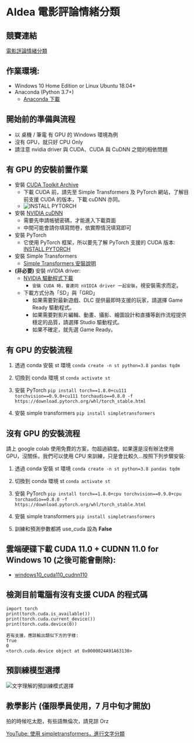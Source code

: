 # AIdea 電影評論情緒分類

## 競賽連結
[電影評論情緒分類](https://aidea-web.tw/topic/c4a666bb-7d83-45a6-8c3b-57514faf2901 "電影評論情緒分類")

## 作業環境:
- Windows 10 Home Edition or Linux Ubuntu 18.04+
- Anaconda (Python 3.7+)
  - [Anaconda 下載](https://www.anaconda.com/products/individual "Anaconda 下載")

## 開始前的準備與流程
- 以 桌機 / 筆電 有 GPU 的 Windows 環境為例
- 沒有 GPU，就只好 CPU Only
- 請注意 nvidia driver 與 CUDA、CUDA 與 CuDNN 之間的相依問題

## 有 GPU 的安裝前置作業
- 安裝 [CUDA Toolkit Archive](https://developer.nvidia.com/cuda-toolkit-archive "CUDA Toolkit Archive")
  - 下載 CUDA 前，請先至 Simple Transformers 及 PyTorch 網站，了解目前支援 CUDA 的版本，下載 cuDNN 亦同。
  - ![INSTALL PYTORCH](https://i.imgur.com/xBctpZ0.png "INSTALL PYTORCH")
- 安裝 [NVIDIA cuDNN](https://developer.nvidia.com/cudnn "NVIDIA cuDNN")
  - 需要先申請帳號密碼，才能進入下載頁面
  - 中間可能會請你填寫問卷，依實際情況填寫即可
- 安裝 PyTorch
  - 它使用 PyTorch 框架，所以要先了解 PyTorch 支援的 CUDA 版本: [INSTALL PYTORCH](https://pytorch.org/ "INSTALL PYTORCH")
- 安裝 Simple Transformers
  - [Simple Transformers 安裝說明](https://simpletransformers.ai/docs/installation/ "Simple Transformers 安裝說明")
- **(非必要)** 安裝 nVIDIA driver: 
  - [NVIDIA 驅動程式下載](https://www.nvidia.com.tw/Download/index.aspx?lang=tw "NVIDIA 驅動程式下載")
    - `安裝 CUDA 時，會連同 nVIDIA driver 一起安裝`，視安裝需求而定。
  - 下載方式分為「SD」與「GRD」
    - 如果需要對最新遊戲、DLC 提供最即時支援的玩家，請選擇 Game Ready 驅動程式。
    - 如果需要對影片編輯、動畫、攝影、繪圖設計和直播等創作流程提供穩定的品質，請選擇 Studio 驅動程式。
    - 如果不確定，就先選 Game Ready。

## 有 GPU 的安裝流程

1. 透過 conda 安裝 st 環境
  ```conda create -n st python=3.8 pandas tqdm```

2. 切換到 conda 環境 st
  ```conda activate st```

3. 安裝 PyTorch
  ```pip install torch==1.8.0+cu111 torchvision==0.9.0+cu111 torchaudio==0.8.0 -f https://download.pytorch.org/whl/torch_stable.html```

4. 安裝 simple transformers
  ```pip install simpletransformers```

## 沒有 GPU 的安裝流程
請上 google colab 使用免費的方案，勿超過額度。如果還是沒有辦法使用 GPU，沒關係，我們可以使用 CPU 來訓練，只是會比較久…按照下列步驟安裝:

1. 透過 conda 安裝 st 環境
  ```conda create -n st python=3.8 pandas tqdm```

2. 切換到 conda 環境 st
  ```conda activate st```

3. 安裝 PyTorch
  ```pip install torch==1.8.0+cpu torchvision==0.9.0+cpu torchaudio==0.8.0 -f https://download.pytorch.org/whl/torch_stable.html```

4. 安裝 simple transformers
  ```pip install simpletransformers```

5. 訓練和預測參數都將 use_cuda 設為 **False**

## 雲端硬碟下載 CUDA 11.0 + CUDNN 11.0 for Windows 10 (之後可能會刪除):
  - [windows10_cuda110_cudnn110](https://reurl.cc/0jdmml "window10_cuda110_cudnn110")

## 檢測目前電腦有沒有支援 CUDA 的程式碼
```
import torch
print(torch.cuda.is_available())
print(torch.cuda.current_device())
print(torch.cuda.device(0))
```
```
若有支援，應該輸出類似下方的字樣:
True
0
<torch.cuda.device object at 0x0000024A91A63130>   
```

## 預訓練模型選擇
![文字理解的預訓練模式選擇](https://i.imgur.com/vvjsnZl.png "文字理解的預訓練模式選擇")

## 教學影片 (僅限學員使用，7 月中旬才開放)
拍的時候吃太飽，有些語無倫次，請見諒 Orz

[YouTube: 使用 simpletransformers，進行文字分類](https://www.youtube.com/watch?v=bzQQScSivE8 "使用 simpletransformers，進行文字分類")